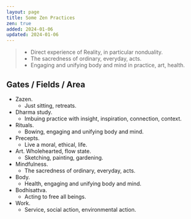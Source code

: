 ```yaml
---
layout: page
title: Some Zen Practices
zen: true
added: 2024-01-06
updated: 2024-01-06
---
```


<blockquote class="alt">
	<ul>
		<li>Direct experience of Reality, in particular nonduality.</li>
		<li>The sacredness of ordinary, everyday, acts.</li>
		<li>Engaging and unifying body and mind in practice, art, health.</li>
	</ul>
</blockquote>

## Gates / Fields / Area

- Zazen.
	- Just sitting, retreats.
- Dharma study.
	- Imbuing practice with insight, inspiration, connection, context.
- Rituals.
	- Bowing, engaging and unifying body and mind.
- Precepts.
	- Live a moral, ethical, life.
- Art. Wholehearted, flow state.
	- Sketching, painting, gardening.
- Mindfulness.
	- The sacredness of ordinary, everyday, acts.
- Body.
	- Health, engaging and unifying body and mind.
- Bodhisattva.
	- Acting to free all beings.
- Work.
	- Service, social action, environmental action.